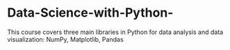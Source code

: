 # Data-Science-with-Python-
This course covers three main libraries in Python for data analysis and data visualization: NumPy, Matplotlib, Pandas
